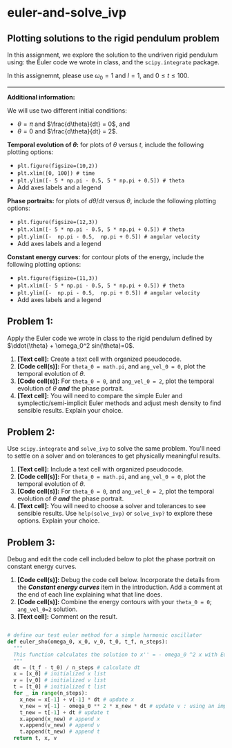 # euler-and-solve_ivp

## Plotting solutions to the rigid pendulum problem

In this assignment, we explore the solution to the undriven rigid pendulum using: the Euler code we wrote in class, and the `scipy.integrate` package.

In this assignemnt, please use $\omega_0 = 1$ and $I=1$, and $0\le t \le 100$.

----

**Additional information:**

We will use two different initial conditions:
* $\theta = \pi$ and $\frac{d\theta}{dt} = 0$, and
* $\theta = 0$ and $\frac{d\theta}{dt} = 2$.

**Temporal evolution of $\theta$:** for plots of $\theta$ versus $t$, include the following plotting options:
* `plt.figure(figsize=(10,2))`
* `plt.xlim([0, 100]) # time`
* `plt.ylim([- 5 * np.pi - 0.5, 5 * np.pi + 0.5]) # theta`
* Add axes labels and a legend

**Phase portraits:** for plots of $d\theta/dt$ versus $\theta$, include the following plotting options:
* `plt.figure(figsize=(12,3))`
* `plt.xlim([- 5 * np.pi - 0.5, 5 * np.pi + 0.5]) # theta`
* `plt.ylim([-  np.pi - 0.5,  np.pi + 0.5]) # angular velocity`
* Add axes labels and a legend

**Constant energy curves:** for contour plots of the energy, include the following plotting options:
* `plt.figure(figsize=(11,3))`
* `plt.xlim([- 5 * np.pi - 0.5, 5 * np.pi + 0.5]) # theta`
* `plt.ylim([-  np.pi - 0.5,  np.pi + 0.5]) # angular velocity`
* Add axes labels and a legend


## **Problem 1:**

Apply the Euler code we wrote in class to the rigid pendulum defined by $\ddot{\theta} + \omega_0^2 sin(\theta)=0$.

1. **[Text cell]:** Create a text cell with organized pseudocode.
2. **[Code cell(s)]:** For `theta_0 = math.pi`, and `ang_vel_0 = 0`, plot the temporal evolution of $\theta$.
3. **[Code cell(s)]:** For `theta_0 = 0`, and `ang_vel_0 = 2`, plot the temporal evolution of $\theta$ **_and_** the phase portrait.
4. **[Text cell]:** You will need to compare the simple Euler and symplectic/semi-implicit Euler methods and adjust mesh density to find sensible results. Explain your choice.


## **Problem 2:** 

Use `scipy.integrate` and `solve_ivp` to solve the same problem. You'll need to settle on a solver and on tolerances to get physically meaningful results.

1. **[Text cell]:** Include a text cell with organized pseudocode.
2. **[Code cell(s)]:** For `theta_0 = math.pi`, and `ang_vel_0 = 0`, plot the temporal evolution of $\theta$.
3. **[Code cell(s)]:** For `theta_0 = 0`, and `ang_vel_0 = 2`, plot the temporal evolution of $\theta$ **_and_** the phase portrait.
4. **[Text cell]:** You will need to choose a solver and tolerances to see sensible results. Use `help(solve_ivp)` or `solve_ivp?` to explore these options. Explain your choice.

## **Problem 3:** 

Debug and edit the code cell included below to plot the phase portrait on constant energy curves.

1. **[Code cell(s)]:** Debug the code cell below. Incorporate the details from the **_Constant energy curves_** item in the introduction. Add a comment at the end of each line explaining what that line does.
2. **[Code cell(s)]:** Combine the energy contours with your `theta_0 = 0`; `ang_vel_0=2` solution.
3. **[Text cell]:** Comment on the result.

```python

# define our test euler method for a simple harmonic oscillator
def euler_sho(omega_0, x_0, v_0, t_0, t_f, n_steps):
  """
  This function calculates the solution to x'' = - omega_0 ^2 x with Euler's method.
  """
  dt = (t_f - t_0) / n_steps # calculate dt
  x = [x_0] # initialized x list
  v = [v_0] # initialized v list
  t = [t_0] # initialized t list
  for _ in range(n_steps):
    x_new = x[-1] + v[-1] * dt # update x
    v_new = v[-1] - omega_0 ** 2 * x_new * dt # update v : using an implicit form
    t_new = t[-1] + dt # update t
    x.append(x_new) # append x
    v.append(v_new) # append v
    t.append(t_new) # append t
  return t, x, v

```
